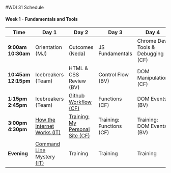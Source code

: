 #WDI 31 Schedule

#### Week 1 - Fundamentals and Tools

 Time | Day 1 |  Day 2 | Day 3| Day 4 | Day 5|
----- | ----- | ------ | ---- | ----- | ---- |
 **9:00am <br> 10:30am** | Orientation (MJ) |  Outcomes (Neda) | JS Fundamentals | Chrome Dev Tools & Debugging (CF) | Personal Projects Show & Tell
 **10:45am <br> 12:15pm** | Icebreakers (Team) | HTML & CSS Review (BV) | Control Flow (BV) | DOM Manipulation (CF) | Formative Assessment & Review (IT)
 **1:15pm <br> 2:45pm** | Icebreakers (Team) |  [Github Workflow (CF)](https://github.com/sf-wdi-31/git-github) | Functions (CF) | DOM Events (BV) | Intro Tic Tac Toe (Team)
**3:00pm <br> 4:30pm** | [How the Internet Works (IT)][1D] | [Training: My Personal Site (CF)](https://github.com/sf-wdi-31/personal-portfolio) | Training: Functions (CF) | Training: DOM Events (BV) | Training: Tic-Tac-Toe (Team)       
**Evening** | [Command Line Mystery (IT)][1E] | Training | Training  | Training | Training


[1A]: # "..."
[1B]: # "..."
[1C]: # "..."
[1D]: https://github.com/sf-wdi-31/how-the-internet-works "How the Internet Works"
[1E]: # "Command Line Mystery"

[2A]: # "..."
[2B]: # "..."
[2C]: # "..."
[2D]: # "..."

[3A]: # "..."
[3B]: # "..."
[3C]: # "..."
[3D]: # "..."

[4A]: # "..."
[4B]: # "..."
[4C]: # "..."
[4D]: # "..."

[5A]: # "..."
[5B]: # "..."
[5C]: # "..."
[5D]: # "..."
